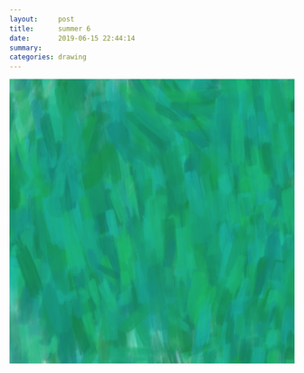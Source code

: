 ```yaml
---
layout:     post
title:      summer 6
date:       2019-06-15 22:44:14
summary:    
categories: drawing
---
```

![summer 6](/images/diary/summer-6.png ".")
